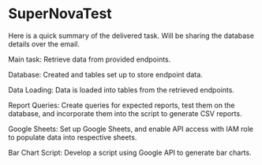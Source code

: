 # SuperNovaTest
Here is a quick summary of the delivered task. Will be sharing the database details over the email.

Main task: Retrieve data from provided endpoints.

Database: Created and tables set up to store endpoint data.

Data Loading: Data is loaded into tables from the retrieved endpoints.

Report Queries: Create queries for expected reports, test them on the database, and incorporate them into the script to generate CSV reports.

Google Sheets: Set up Google Sheets, and enable API access with IAM role to populate data into respective sheets.

Bar Chart Script: Develop a script using Google API to generate bar charts.
